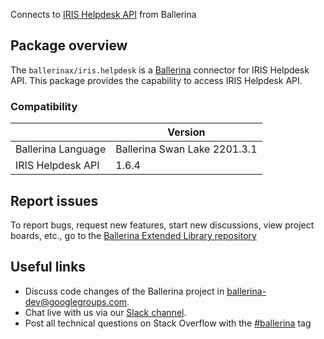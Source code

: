 Connects to [IRIS Helpdesk API](https://www.iriscrm.com/api) from Ballerina

## Package overview
The `ballerinax/iris.helpdesk` is a [Ballerina](https://ballerina.io/) connector for IRIS Helpdesk API.
This package provides the capability to access IRIS Helpdesk API.

### Compatibility
|                               | Version                         |
|-------------------------------|---------------------------------|
| Ballerina Language            | Ballerina Swan Lake 2201.3.1      | 
| IRIS Helpdesk API             | 1.6.4                           |

## Report issues
To report bugs, request new features, start new discussions, view project boards, etc., go to the [Ballerina Extended Library repository](https://github.com/ballerina-platform/ballerina-extended-library)

## Useful links
- Discuss code changes of the Ballerina project in [ballerina-dev@googlegroups.com](mailto:ballerina-dev@googlegroups.com).
- Chat live with us via our [Slack channel](https://ballerina.io/community/slack/).
- Post all technical questions on Stack Overflow with the [#ballerina](https://stackoverflow.com/questions/tagged/ballerina) tag
